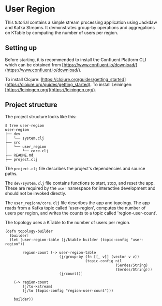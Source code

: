 # User Region

This tutorial contains a simple stream processing application using Jackdaw and Kafka Streams.
It demonstrates group-by operations and aggregations on KTable by computing the number of users 
per region.

## Setting up

Before starting, it is recommended to install the Confluent Platform CLI which can be obtained from [https://www.confluent.io/download/](https://www.confluent.io/download/).

To install Clojure: [https://clojure.org/guides/getting_started](https://clojure.org/guides/getting_started).
To install Leiningen: [https://leiningen.org/](https://leiningen.org/).

## Project structure

The project structure looks like this:
```
$ tree user-region
user-region
├── dev
│   └── system.clj
├── src
│   └── user_region
│       └── core.clj
├── README.md
├── project.clj
```

The `project.clj` file describes the project's dependencies and source paths.

The `dev/system.clj` file contains functions to start, stop, and reset the app. These are required 
by the `user` namespace for interactive development and should not be invoked directly.

The `user_regionn/core.clj` file describes the app and topology. The app reads from a Kafka 
topic called 'user-region', computes the number of users per region, and writes the counts to a 
topic called  'region-user-count'. 

The topology uses a KTable to the number of users per region.
```
(defn topology-builder
  [builder]
  (let [user-region-table (j/ktable builder (topic-config "user-region"))

        region-count (-> user-region-table
                         (j/group-by (fn [[_ v]] (vector v v))
                                     (topic-config nil
                                                   (Serdes/String)
                                                   (Serdes/String)))
                         (j/count))]

    (-> region-count
        (j/to-kstream)
        (j/to (topic-config "region-user-count")))

    builder))

```